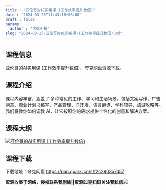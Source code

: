 ```yaml
---
title : "亚伦哥的AI实用课 (工作效率提升数倍)"
date : "2024-03-25T11:43:10+08:00"
draft : false
params:
  author : "优选小报"
slug: "2024-03-25-亚伦哥的ai实用课-(工作效率提升数倍).md"
---
```


## 课程信息

亚伦哥的AI实用课 (工作效率提升数倍)，夸克网盘资源下载。

## 课程介绍

课程内容丰富，涵盖了
多种常见的工作、学习和生活场景，包括文案写作、广告创意、商业计划书编写、产品管理、IT开发、语言翻译、学科辅导、旅游攻略等。我们将教你如何调教
AI，让它按照你的需求提供个性化的创意和解决方案。

## 课程大纲

[![亚伦哥的AI实用课
\(工作效率提升数倍\)](//img7-1.zhekoulieshou.com/mmbiz_jpg/iaHBVewvSIbAjcr9g6TlCXSfiaDqkbzuEz7aCxLcnDUCTmWibcPTI452UWYiblDibGlMia6faau339CG9byQRajKjWyw/0)](//img7-1.zhekoulieshou.com/mmbiz_jpg/iaHBVewvSIbAjcr9g6TlCXSfiaDqkbzuEz7aCxLcnDUCTmWibcPTI452UWYiblDibGlMia6faau339CG9byQRajKjWyw/0)

## 课程下载

下载地址：夸克网盘 https://pan.quark.cn/s/f2c2903a7d57

**资源收集于网络，侵权联系我删除||资源过期扫码关注我私信**![](//img7-1.zhekoulieshou.com/mmbiz_jpg/iaHBVewvSIbAjcr9g6TlCXSfiaDqkbzuEzp207hVzPqT4YGQOAazQ1KNHCeACbia5Lzq4Ckwibe48iar1q7lgVP1o3w/640?wx_fmt=jpeg&from=appmsg)


